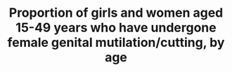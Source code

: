 ---
data_non_statistical: true
goal_meta_link: http://unstats.un.org/sdgs/files/metadata-compilation/Metadata-Goal-5.pdf
goal_meta_link_page: 10
graph: null
graph_status_notes: unk
graph_title: Proportion of girls and women aged 15-49 years who have undergone female
  genital mutilation/cutting, by age
graph_type: null
graph_type_description: CDC program (incl NCHS) has no data
has_metadata: true
indicator: 5.3.2
indicator_definition: 'From UNICEF: This indicator provides the proportion of girls
  and women aged 15 to 49 years who have undergone female genital mutilation/cutting
  (FGM/C). It is calculated by dividing the number of girls and women aged 15-49 who
  have undergone FGM/C by the total number of girls and women aged 15-49 in the population
  From WHO: The numerator is the number of women and girls who have undergone a FGM
  procedure (Type 1 to IV). The denominator is the number of women and girls in the
  same population'
indicator_name: Proportion of girls and women aged 15-49 years who have undergone
  female genital mutilation/cutting, by age
indicator_variable: null
layout: indicator
permalink: /5-3-2/
published: true
rationale_interpretation: "From UNICEF: \nFGM/C is a violation of girls' and women's\
  \ human rights. There is also a large body of literature documenting the adverse\
  \ health consequences of FGM/C over both the short and long term. FGM/C is condemned\
  \ by a number of international treaties and conventions including the Universal\
  \ Declaration of Human Right (Article 25). FGM/C can also be considered as a form\
  \ of violence against women, and therefore the UN Convention on the Elimination\
  \ of All Forms of Discrimination against Women can be invoked. Similarly, defining\
  \ it as a form of torture brings it under the rubric of the Convention against Torture\
  \ and Other Cruel, Inhuman, or Degrading Treatment or Punishment. Moreover, since\
  \ FGM/C is regarded as a traditional practice prejudicial to the health of children\
  \ and is, in most cases, performed on minors, it violates the Convention on the\
  \ Rights of the Child. Existing national legislation in many countries also include\
  \ explicit bans against FGM/C. \n\nFrom WHO: \n Female genital mutilation (FGM)\
  \ comprises all procedures that involve the partial or total removal of external\
  \ genitalia or other injury to the female genital organs for non-medical reasons\
  \ [1]. Although it is internationally recognized as a violation of human rights\
  \ (including: the right to non-discrimination on the grounds of sex; the right to\
  \ life; the right to the highest attainable standard of health; the right to freedom\
  \ From torture or cruel, inhuman or degrading treatment; and the rights of the child),\
  \ and legislation to prohibit the procedure has been put in place in many countries,\
  \ the practice has still been documented. \nWHO classifies FGM into four types:\
  \ [1] \n\tType I: Partial or total removal of the clitoris and/or the prepuce (clitoridectomy).\
  \ \n\tType II: Partial or total removal of the clitoris and the labia minora, with\
  \ or without excision of the labia majora (excision). \n\tType III: Narrowing of\
  \ the vaginal orifice with the creation of a covering seal by cutting and appositioning\
  \ the labia minora and/or the labia majora, with or without excision of the clitoris\
  \ (infibulation). \n\tType IV: All other harmful procedures to the female genitalia\
  \ for non-medical purposes, for example: pricking, pulling, piercing, incising,\
  \ scraping and cauterization. \nThe removal of or damage to healthy, normal genital\
  \ tissue interferes with the natural functioning of the body and causes several\
  \ immediate and long-term health consequences."
reporting_status: notstarted
sdg_goal: 5
source_notes: null
source_title: null
target: Eliminate all harmful practices, such as child, early and forced marriage
  and female genital mutilation.
target_id: '5.3'
title: Proportion of girls and women aged 15-49 years who have undergone female genital
  mutilation/cutting, by age
un_custodial_agency: 'UNICEF (Partnering Agencies:: UNFPA, WHO)'
un_designated_tier: '2'
variable_description: null
variable_notes: null
---